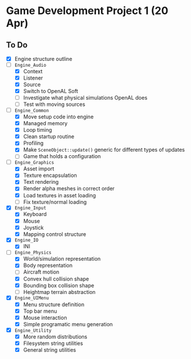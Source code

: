 # Game Development Project 1 (20 Apr)

## To Do

- [x] Engine structure outline
- [ ] `Engine_Audio`
  - [x] Context
  - [x] Listener
  - [x] Source
  - [x] Switch to OpenAL Soft
  - [ ] Investigate what physical simulations OpenAL does
  - [ ] Test with moving sources
- [ ] `Engine_Common`
  - [x] Move setup code into engine
  - [x] Managed memory
  - [x] Loop timing
  - [x] Clean startup routine
  - [x] Profiling
  - [x] Make `SceneObject::update()` generic for different types of updates
  - [ ] Game that holds a configuration
- [ ] `Engine_Graphics`
  - [x] Asset import
  - [x] Texture encapsulation
  - [x] Text rendering
  - [x] Render alpha meshes in correct order
  - [x] Load textures in asset loading
  - [ ] Fix texture/normal loading
- [x] `Engine_Input`
  - [x] Keyboard
  - [x] Mouse
  - [x] Joystick
  - [x] Mapping control structure
- [x] `Engine_IO`
  - [x] INI
- [ ] `Engine_Physics`
  - [x] World/simulation representation
  - [x] Body representation
  - [ ] Aircraft motion
  - [x] Convex hull collision shape
  - [x] Bounding box collision shape
  - [ ] Heightmap terrain abstraction
- [x] `Engine_UIMenu`
  - [x] Menu structure definition
  - [x] Top bar menu
  - [x] Mouse interaction
  - [x] Simple programatic menu generation
- [x] `Engine_Utility`
  - [x] More random distributions
  - [x] Filesystem string utilities
  - [x] General string utilities
